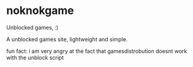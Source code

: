 # noknokgame
Unblocked games, :)

A unblocked games site, lightweight and simple. 

fun fact: i am very angry at the fact that gamesdistrobution doesnt work with the unblock script


